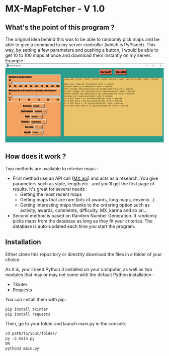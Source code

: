 # MX-MapFetcher - V 1.0
## What's the point of this program ?
The original idea behind this was to be able to randomly pick maps and be able to give a command to my server controller (which is PyPlanet).
This way, by setting a few parameters and pushing a button, I would be able to get 10 to 100 maps at once and download them instantly on my server.
Example :
![Example](https://github.com/LukaP-BB/MX-MapFetcher/blob/master/Capture.PNG)
## How does it work ?
Two methods are available to retreive maps :
* First method use an API call ([MX api](https://api.mania-exchange.com/)) and acts as a research. You give parameters such as style, length etc.. and you'll get the first page of results. It's great for several needs :
    * Getting the most recent maps
    * Getting maps that are rare (lots of awards, long maps, envimix...)
    * Getting interesting maps thanks to the ordering option such as activity, awards, comments, difficulty, MX_karma and so on...
* Second method is based on Random Number Generation. It randomly picks maps from the database as long as they fit your criterias. The database is auto-updated each time you start the program.
## Installation
Either clone this repository or directlty download the files in a folder of your choice.

As it is, you'll need Python 3 installed on your computer, as well as two modules that may or may not come with the default Python installation :
* Tkinter
* Requests

You can install them with pip :
```
pip install tkinter
pip install requests
```
Then, go to your folder and launch main.py in the console.
```
cd path/to/your/folder/
py -3 main.py
OR
python3 main.py
```
